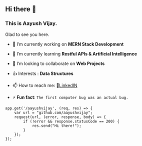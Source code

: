 ## Hi there 👋
### This is Aayush Vijay.

Glad to see you here.

- 🔭 I’m currently working on **MERN Stack Development**
- 🌱 I’m currently learning **Restful APIs & Artificial Intelligence**
- 👯 I’m looking to collaborate on **Web Projects**
- 👍 Interests : **Data Structures**
- 📫 How to reach me: 🔗[LinkedIN](https://www.linkedin.com/in/aayush-vijay-60b4b9155/)

- ⚡ **Fun fact**: 
      `The first computer bug was an actual bug.`

```node
app.get('/aayushvijay', (req, res) => {
    var url = "github.com/aayushvijay";
    request(url, (error, response, body) => {
        if (!error && response.statusCode == 200) {
            res.send("Hi there!");
        }
    });
});
```

